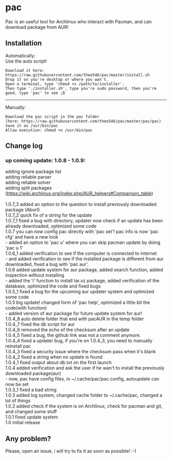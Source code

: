 # pac
Pac is an useful tool for Archlinux who interact with Pacman, and can download package from AUR!

## Installation
Automatically:<br>
Use the auto script!
```
Download it here: https://raw.githubusercontent.com/theo546/pac/master/install.sh
Drop it on you're desktop or where you wan't.
Open a terminal, type 'chmod +x /path/to/installer'.
Then type './installer.sh', type you're sudo password, then you're good, type 'pac' to see ;D
```
___


Manually:

```
Download the pac script in the pac folder
(here: https://raw.githubusercontent.com/theo546/pac/master/pac/pac)
Save it as /usr/bin/pac
Allow execution: chmod +x /usr/bin/pac
```

## Change log
### up coming update: 1.0.8 - 1.0.9: 
adding ignore package list<br>
adding reliable parser<br>
adding reliable solver<br>
adding split packages<br>
(https://wiki.archlinux.org/index.php/AUR_helpers#Comparison_table)<br>
<br>
1.0.7_3 added an option to the question to install previously downloaded package (Abort)<br>
1.0.7_2 quick fix of a string for the update<br>
1.0.7_1 fixed a bug with directory, updater now check if an update has been already downloaded, optimized some code<br>
1.0.7 you can now config pac directly with 'pac set'! pac info is now 'pac cfg' and have a new look<br>
    - added an option to 'pac u' where you can skip pacman update by doing 'pac u 1'<br>
1.0.6_1 added verification to see if the computer is connected to internet<br>
    - and added verification to see if the installed package is different from aur downloaded, fixed a bug with 'pac aur'.<br>
1.0.6 added update system for aur package, added search function, added inspection without installing<br>
    - added the 'i' function to install tar.xz package, added verification of the database, optimized the code and fixed bugs<br>
1.0.5_1 fixed a bug for the upcoming aur updater system and optimized some code<br>
1.0.5 big update! changed form of 'pac help', optimized a little bit the code(with function)<br>
    - added version of aur package for future update system for aur!<br>
1.0.4_8 auto delete folder that end with pacAUR in the temp folder<br>
1.0.4_7 fixed the db script for aur<br>
1.0.4_6 removed the echo of the checksum after an update<br>
1.0.4_5 fixed a bug, the github link was not a comment anymore.<br>
1.0.4_4 fixed a updater bug, if you're on 1.0.4_3, you need to manually reinstall pac<br>
1.0.4_3 fixed a security issue where the checksum pass when it's blank<br>
1.0.4_2 fixed a string when no update is found<br>
1.0.4_1 fixed output about db.txt on the first launch<br>
1.0.4 added verification and ask the user if he wan't to install the previously downloaded package(aur)<br>
    - now, pac have config files, in ~/.cache/pac/pac.config, autoupdate can now be set<br>
1.0.3_1 fixed a bad string<br>
1.0.3 added log system, changed cache folder to ~/.cache/pac, changed a lot of things<br>
1.0.2 added check if the system is on Archlinux, check for pacman and git, and changed some stuff<br>
1.0.1 fixed update system<br>
1.0 initial release<br>

## Any problem?
Please, open an issue, i will try to fix it as soon as possible! :-)
